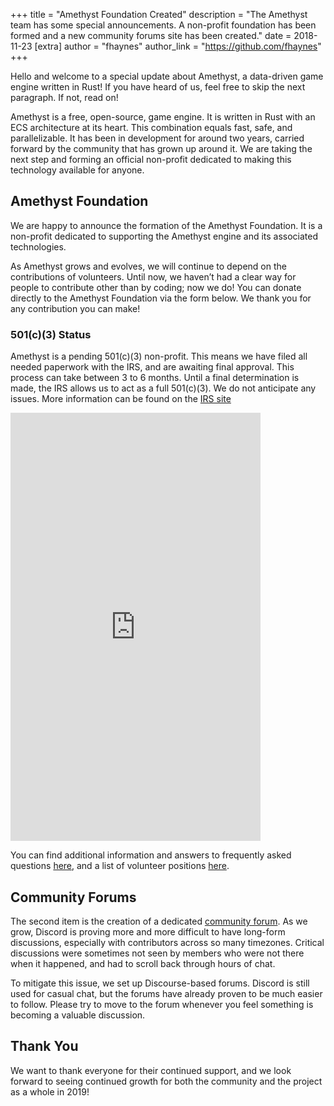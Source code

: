 +++
title = "Amethyst Foundation Created"
description = "The Amethyst team has some special announcements. A non-profit foundation has been formed and a new community forums site has been created."
date = 2018-11-23
[extra]
author = "fhaynes"
author_link = "https://github.com/fhaynes"
+++

Hello and welcome to a special update about Amethyst, a data-driven game engine written in Rust! If you have heard of us, feel free to skip the next paragraph. If not, read on!

Amethyst is a free, open-source, game engine. It is written in Rust with an ECS architecture at its heart. This combination equals fast, safe, and parallelizable. It has been in development for around two years, carried forward by the community that has grown up around it. We are taking the next step and forming an official non-profit dedicated to making this technology available for anyone.

## Amethyst Foundation

We are happy to announce the formation of the Amethyst Foundation. It is a non-profit dedicated to supporting the Amethyst engine and its associated technologies.

As Amethyst grows and evolves, we will continue to depend on the contributions of volunteers. Until now, we haven’t had a clear way for people to contribute other than by coding; now we do! You can donate directly to the Amethyst Foundation via the form below. We thank you for any contribution you can make!

### 501(c)(3) Status
Amethyst is a pending 501(c)(3) non-profit. This means we have filed all needed paperwork with the IRS, and are awaiting final approval. This process can take between 3 to 6 months. Until a final determination is made, the IRS allows us to act as a full 501(c)(3). We do not anticipate any issues. More information can be found on the [IRS site](https://www.irs.gov/charities-non-profits/charitable-organizations/contributions-to-organization-with-irs-application-pending)

<script src="https://donorbox.org/widget.js" paypalExpress="true"></script><iframe src="https://donorbox.org/embed/amethyst-founding?amount=10" height="685px" width="100%" style="max-width:400px; min-width:310px; max-height:none!important" seamless="seamless" name="donorbox" frameborder="0" scrolling="no" allowpaymentrequest></iframe>

You can find additional information and answers to frequently asked questions [here](https://community.amethyst-engine.org/t/amethyst-foundation-faq/), and a list of volunteer positions [here](https://community.amethyst-engine.org/c/help-wanted).

## Community Forums
The second item is the creation of a dedicated [community forum](https://community.amethyst-engine.org). As we grow, Discord is proving more and more difficult to have long-form discussions, especially with contributors across so many timezones. Critical discussions were sometimes not seen by members who were not there when it happened, and had to scroll back through hours of chat.

To mitigate this issue, we set up Discourse-based forums. Discord is still used for casual chat, but the forums have already proven to be much easier to follow. Please try to move to the forum whenever you feel something is becoming a valuable discussion.

## Thank You
We want to thank everyone for their continued support, and we look forward to seeing continued growth for both the community and the project as a whole in 2019!
